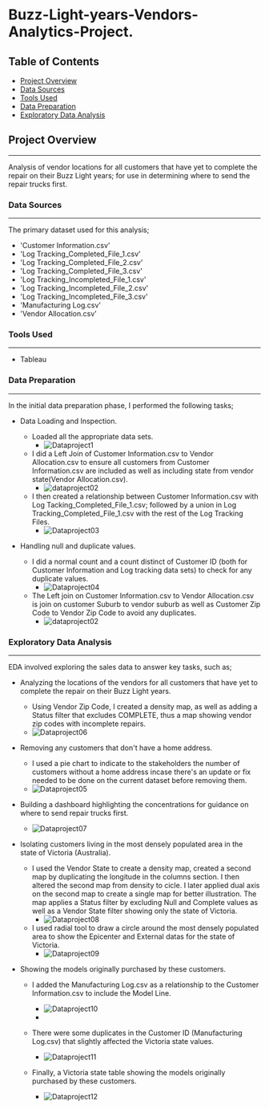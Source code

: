# Buzz-Light-years-Vendors-Analytics-Project.

## Table of Contents
 - [Project Overview](#project-overview)
 - [Data Sources](#data-sources)
 - [Tools Used](#tools-used)
 - [Data Preparation](#data-preparation)
 - [Exploratory Data Analysis](#exploratory-data-analysis)

## Project Overview
---
Analysis of vendor locations for all customers that have yet to complete the repair on their Buzz Light years; for use in determining where to send the repair trucks first.

### Data Sources
---
The primary dataset used for this analysis;
  - 'Customer Information.csv'
  - 'Log Tracking_Completed_File_1.csv'
  - 'Log Tracking_Completed_File_2.csv'
  - 'Log Tracking_Completed_File_3.csv'
  - 'Log Tracking_Incompleted_File_1.csv'
  - 'Log Tracking_Incompleted_File_2.csv'
  - 'Log Tracking_Incompleted_File_3.csv'
  - 'Manufacturing Log.csv'
  - 'Vendor Allocation.csv'

  ### Tools Used
  ---
  - Tableau
    
 ### Data Preparation
 ---
 In the initial data preparation phase, I performed the following tasks;
 - Data Loading and Inspection.
    - Loaded all the appropriate data sets.
       - ![Dataproject1](https://github.com/karanja-Muiruri/Buzz-Light-years-Vendors-Analytics-Project./assets/169806532/069ace26-d3b6-4428-bd5e-18e0acbe455a)
    - I did a Left Join of Customer Information.csv to Vendor Allocation.csv to ensure all customers from Customer Information.csv are included as well as including state from vendor state(Vendor Allocation.csv).
       -  ![dataproject02](https://github.com/karanja-Muiruri/Buzz-Light-years-Vendors-Analytics-Project./assets/169806532/ab14384b-5c2b-4558-972b-f91bc92ffc49)
    - I then created a relationship between Customer Information.csv with Log Tacking_Completed_File_1.csv; followed by a union in Log Tracking_Completed_File_1.csv with the rest of the Log Tracking Files.
       -  ![Dataproject03](https://github.com/karanja-Muiruri/Buzz-Light-years-Vendors-Analytics-Project./assets/169806532/31e0d76b-d691-4ca2-921a-3f725b4afd3c)
      

 - Handling null and duplicate values.
    - I did a normal count and a count distinct of Customer ID (both for Customer Information and Log tracking data sets) to check for any duplicate values.
       -  ![Dataproject04](https://github.com/karanja-Muiruri/Buzz-Light-years-Vendors-Analytics-Project./assets/169806532/d26f85ad-19e3-4d21-839e-77a81691614d)
    - The Left join on Customer Information.csv to Vendor Allocation.csv is join on customer Suburb to vendor suburb as well as Customer Zip Code to Vendor Zip Code to avoid any duplicates.
       -   ![dataproject02](https://github.com/karanja-Muiruri/Buzz-Light-years-Vendors-Analytics-Project./assets/169806532/1a12def1-4015-4bd7-8381-1e87d71b255f)

   
 
 ### Exploratory Data Analysis 
 ---
 EDA involved exploring the sales data to answer key tasks, such as;
  - Analyzing the locations of the vendors for all customers that have yet to complete the repair on their Buzz Light years.
      -  Using Vendor Zip Code, I created a density map, as well as adding a Status filter that excludes COMPLETE, thus a map showing vendor zip codes with incomplete repairs.
       -   ![Dataproject06](https://github.com/karanja-Muiruri/Buzz-Light-years-Vendors-Analytics-Project./assets/169806532/6933b525-f152-4721-83fb-dd79bec53d79)

  - Removing any customers that don't have a home address.
      - I used a pie chart to indicate to the stakeholders the number of customers without a home address incase there's an update or fix needed to be done on the current dataset before removing them.
       -   ![Dataproject05](https://github.com/karanja-Muiruri/Buzz-Light-years-Vendors-Analytics-Project./assets/169806532/92b6f4f4-5be1-42c0-9b6d-c050c615895b)

  - Building a dashboard highlighting the concentrations for guidance on where to send repair trucks first.
      -  ![Dataproject07](https://github.com/karanja-Muiruri/Buzz-Light-years-Vendors-Analytics-Project./assets/169806532/57a4ea6b-d4f9-4a78-818f-1f12d88507e8)

  - Isolating customers living in the most densely populated area in the state of Victoria (Australia).
     - I used the Vendor State to create a density map, created a second map by duplicating the longitude in the columns section. I then altered the second map from density to cicle. I later applied dual axis on the second map to create a single map for better illustration. The map applies a Status filter by excluding Null and Complete values as well as a Vendor State filter showing only the state of Victoria.
       -   ![Dataproject08](https://github.com/karanja-Muiruri/Buzz-Light-years-Vendors-Analytics-Project./assets/169806532/fe6df740-7b4a-43b3-8f3a-c65a810b9411)
     - I used radial tool to draw a circle around the most densely populated area to show the Epicenter and External datas for the state of Victoria.
       -   ![Dataproject09](https://github.com/karanja-Muiruri/Buzz-Light-years-Vendors-Analytics-Project./assets/169806532/dc1e0129-78de-4f63-a08f-67679e54447a)


  - Showing the models originally purchased by these customers.
       - I added the Manufacturing Log.csv as a relationship to the Customer Information.csv to include the Model Line.
         - ![Dataproject10](https://github.com/karanja-Muiruri/Buzz-Light-years-Vendors-Analytics-Project./assets/169806532/28b4d741-96c7-4c4b-8870-fcd4f2916411)
         - 
       - There were some duplicates in the Customer ID (Manufacturing Log.csv) that slightly affected the Victoria state values.
         -  ![Dataproject11](https://github.com/karanja-Muiruri/Buzz-Light-years-Vendors-Analytics-Project./assets/169806532/fb0f8a76-5505-4125-b0bd-1c7e666dad97)
        
       - Finally, a Victoria state table showing the models originally purchased by these customers.
         -    ![Dataproject12](https://github.com/karanja-Muiruri/Buzz-Light-years-Vendors-Analytics-Project./assets/169806532/2bff7673-d102-4eb4-868b-70dad385b814)






  





